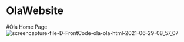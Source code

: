 # OlaWebsite
#Ola Home Page
![screencapture-file-D-FrontCode-ola-ola-html-2021-06-29-08_57_07](https://user-images.githubusercontent.com/83724436/123732913-43eb2c80-d8b8-11eb-9c27-a8212a9f4973.png)
